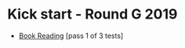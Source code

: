 # Kick start - Round G 2019

- [Book Reading](https://codingcompetitions.withgoogle.com/kickstart/round/0000000000050e02/000000000018fd0d) [pass 1 of 3 tests]
